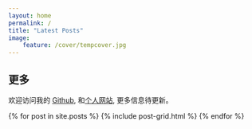 ```yaml
---
layout: home
permalink: /
title: "Latest Posts"
image: 
    feature: /cover/tempcover.jpg
---
```


<div class="tiles">

<div class="tile">
  <h2 class="post-title">更多</h2>
  <p class="post-excerpt">欢迎访问我的 <a href="https://github.com/HuskyTGame">Github</a>, 和<a href="https://huskytgame.github.io/">个人网站</a>, 更多信息待更新。</p>
</div><!-- /.tile -->

</div><!-- /.tiles -->

<div class="tiles">
{% for post in site.posts %}
	{% include post-grid.html %}
{% endfor %}

</div><!-- /.tiles -->
